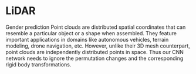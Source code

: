 # LiDAR
 Gender prediction
Point clouds are distributed spatial coordinates that can resemble a particular object or a shape when assembled. They feature important applications in domains like autonomous vehicles, terrain modeling, drone navigation, etc. However, unlike their 3D mesh counterpart, point clouds are independently distributed points in space. Thus our CNN network needs to ignore the permutation changes and the corresponding rigid body transformations.
